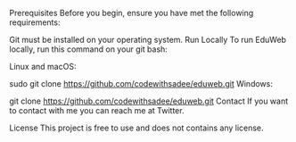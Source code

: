 Prerequisites
Before you begin, ensure you have met the following requirements:

Git must be installed on your operating system.
Run Locally
To run EduWeb locally, run this command on your git bash:

Linux and macOS:

sudo git clone https://github.com/codewithsadee/eduweb.git
Windows:

git clone https://github.com/codewithsadee/eduweb.git
Contact
If you want to contact with me you can reach me at Twitter.

License
This project is free to use and does not contains any license.
